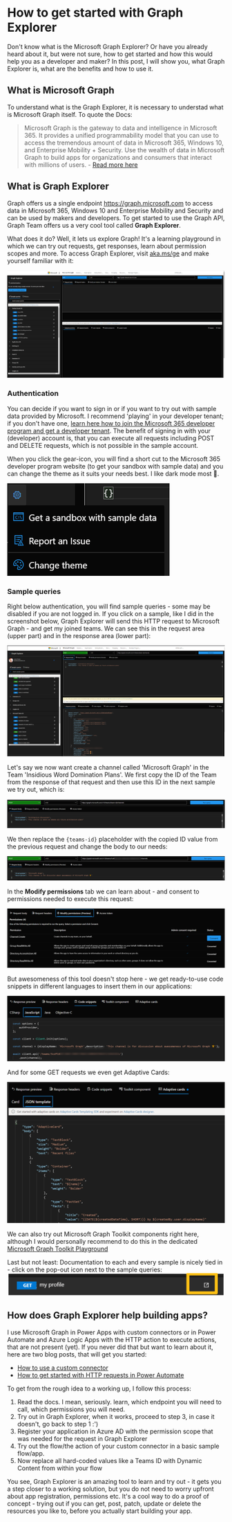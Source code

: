 # How to get started with Graph Explorer

Don't know what is the Microsoft Graph Explorer? Or have you already heard about it, but were not sure, how to get started and how this would help you as a developer and maker? In this post, I will show you, what Graph Explorer is, what are the benefits and how to use it. 

## What is Microsoft Graph

To understand what is the Graph Explorer, it is necessary to understad what is Microsoft Graph itself. To quote the Docs: 

> Microsoft Graph is the gateway to data and intelligence in Microsoft 365. It provides a unified programmability model that you can use to access the tremendous amount of data 
> in Microsoft 365, Windows 10, and Enterprise Mobility + Security. Use the wealth of data in Microsoft Graph to build apps for organizations and consumers that interact with 
> millions of users. - [Read more here](https://docs.microsoft.com/en-us/graph/overview)
> 

## What is Graph Explorer

Graph offers us a single endpoint https://graph.microsoft.com to access data in Microsoft 365, Windows 10 and Enterprise Mobility and Security and can be used by makers and developers. To get started to use the Graph API, Graph Team offers us a very cool tool called **Graph Explorer**. 

What does it do? Well, it lets us explore Graph! It's a learning playground in which we can try out requests, get responses, learn about permission scopes and more. To access Graph Explorer, visit [aka.ms/ge](https://aka.ms/ge) and make yourself familiar with it: 

![Overview of Graph Explorer](https://github.com/LuiseFreese/blog/blob/main/media/GraphExplorer/overview.png)

### Authentication

You can decide if you want to sign in or if you want to try out with sample data provided by Microsoft. I recommend 'playing' in your developer tenant; if you don't have one, [learn here how to join the Microsoft 365 developer program and get a developer tenant](https://techcommunity.microsoft.com/t5/microsoft-365-pnp-blog/what-is-a-dev-tenant-and-why-would-you-want-one/ba-p/2036610). The benefit of signing in with your (developer) account is, that you can execute all requests including POST and DELETE requests, which is not possible in the sample account. 

When you click the gear-icon, you will find a short cut to the Microsoft 365 developer program website (to get your sandbox with sample data) and you can change the theme as it suits your needs best. I like dark mode most 🖤. 

![Microsoft Graph Gear](https://github.com/LuiseFreese/blog/blob/main/media/GraphExplorer/gear.png)

### Sample queries

Right below authentication, you will find sample queries - some may be disabled if you are not logged in. If you click on a sample, like I did in the screenshot below, Graph Explorer will send this HTTP request to Microsoft Graph - and get my joined teams. We can see this in the request area (upper part) and in the response area (lower part): 

![Get my joined Teams](https://github.com/LuiseFreese/blog/blob/main/media/GraphExplorer/teams-channel.png)

Let's say we now want create a channel called 'Microsoft Graph' in the Team 'Insidious Word Domination Plans'. We first copy the ID of the Team from the response of that request and then use this ID in the next sample we try out, which is: 

![post a channel](https://github.com/LuiseFreese/blog/blob/main/media/GraphExplorer/post-teams-channel.png)

We then replace the `{teams-id}` placeholder with the copied ID value from the previous request and change the body to our needs: 

![post a channel to my team](https://github.com/LuiseFreese/blog/blob/main/media/GraphExplorer/post-teams-channel-replace.png)

In the **Modify permissions** tab we can learn about - and consent to permissions needed to execute this request:

![modify permissions](https://github.com/LuiseFreese/blog/blob/main/media/GraphExplorer/modify-permissions.png)

But awesomeness of this tool doesn't stop here - we get ready-to-use code snippets in different languages to insert them in our applications:

![code snippet](https://github.com/LuiseFreese/blog/blob/main/media/GraphExplorer/code-snippet-js.png)

And for some GET requests we even get Adaptive Cards:

![Adaptive Card JSON](https://github.com/LuiseFreese/blog/blob/main/media/GraphExplorer/adaptivecards-json.png)

We can also try out Microsoft Graph Toolkit components right here, although I would personally recommend to do this in the dedicated [Microsoft Graph Toolkit Playground](https://mgt.dev)

Last but not least: Documentation to each and every sample is nicely tied in - click on the pop-out icon next to the sample queries: 
![pop-out that links to docs](https://github.com/LuiseFreese/blog/blob/main/media/GraphExplorer/pop-out-docs.png)


## How does Graph Explorer help building apps? 

I use Microsoft Graph in Power Apps with custom connectors or in Power Automate and Azure Logic Apps with the HTTP action to execute actions, that are not present (yet). If you never did that but want to learn about it, here are two blog posts, that will get you started: 

* [How to use a custom connector](https://m365princess.com/how-to-use-a-custom-connector-in-power-automate/)
* [How to get started with HTTP requests in Power Automate](https://m365princess.com/how-to-get-started-with-http-requests-in-power-automate/)

To get from the rough idea to a working up, I follow this process: 

1. Read the docs. I mean, seriously. learn, which endpoint you will need to call, which permissions you will need. 
2. Try out in Graph Explorer, when it works, proceed to step 3, in case it doesn't, go back to  step 1 :')
3. Register your application in Azure AD with the permission scope that was needed for the request in Graph Explorer
4. Try out the flow/the action of your custom connector in a basic sample flow/app. 
5. Now replace all hard-coded values like a Teams ID with Dynamic Content from within your flow

You see, Graph Explorer is an amazing tool to learn and try out - it gets you a step closer to a working solution, but you do not need to worry upfront about app registration, permissions etc. It's a cool way to do a proof of concept - trying out if you can get, post, patch, update or delete the resources you like to, before you actually start building your app. 








